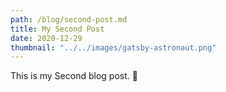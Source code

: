 ```yaml
---
path: /blog/second-post.md
title: My Second Post
date: 2020-12-29
thumbnail: "../../images/gatsby-astronaut.png"
---
```


This is my Second blog post. 🥈